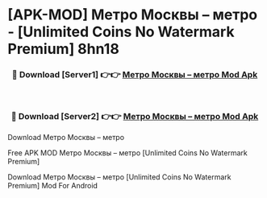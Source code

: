 # [APK-MOD] Метро Москвы – метро - [Unlimited Coins No Watermark Premium] 8hn18



<div align="center">
<h3>🔴 Download [Server1] 👉👉 <a href="https://momento.my/?title=Метро_Москвы_–_метро">Метро Москвы – метро Mod Apk</a></h3><br>

<h3>🔴 Download [Server2] 👉👉 <a href="https://momento.my/?title=Метро_Москвы_–_метро">Метро Москвы – метро Mod Apk</a></h3>
</div>



Download Метро Москвы – метро 

Free APK MOD Метро Москвы – метро [Unlimited Coins No Watermark Premium]

Download Метро Москвы – метро [Unlimited Coins No Watermark Premium] Mod For Android

